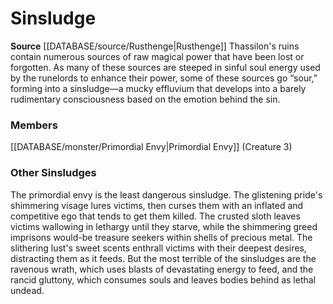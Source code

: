 ﻿---
creature_family: Sinsludge
id: '352'
name: Sinsludge
rarity: Common
rus_type_level: null
source: '[[DATABASE/source/Rusthenge|Rusthenge]]'
trait: null
type: Creature Family

---
# Sinsludge

**Source** [[DATABASE/source/Rusthenge|Rusthenge]]
Thassilon's ruins contain numerous sources of raw magical power that have been lost or forgotten. As many of these sources are steeped in sinful soul energy used by the runelords to enhance their power, some of these sources go “sour,” forming into a sinsludge—a mucky effluvium that develops into a barely rudimentary consciousness based on the emotion behind the sin.

### Members

[[DATABASE/monster/Primordial Envy|Primordial Envy]] (Creature 3)

###  Other Sinsludges

The primordial envy is the least dangerous sinsludge. The glistening pride's shimmering visage lures victims, then curses them with an inflated and competitive ego that tends to get them killed. The crusted sloth leaves victims wallowing in lethargy until they starve, while the shimmering greed imprisons would-be treasure seekers within shells of precious metal. The slithering lust's sweet scents enthrall victims with their deepest desires, distracting them as it feeds. But the most terrible of the sinsludges are the ravenous wrath, which uses blasts of devastating energy to feed, and the rancid gluttony, which consumes souls and leaves bodies behind as lethal undead.